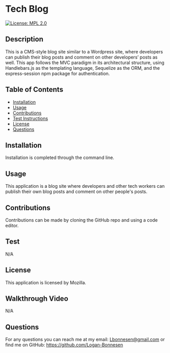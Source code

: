 # Tech Blog
[![License: MPL 2.0](https://img.shields.io/badge/License-MPL_2.0-brightgreen.svg)](https://opensource.org/licenses/MPL-2.0)  
## Description 
This is a CMS-style blog site similar to a Wordpress site, where developers can publish their blog posts and comment on other developers’ posts as well. This app follows the MVC paradigm in its architectural structure, using Handlebars.js as the templating language, Sequelize as the ORM, and the express-session npm package for authentication.

## Table of Contents
* [Installation](#installation)
* [Usage](#usage)
* [Contributions](#contributions)
* [Test Instructions](#test)
* [License](#license)
* [Questions](#questions)

## Installation
Installation is completed through the command line.

## Usage
This application is a blog site where developers and other tech workers can publish their own blog posts and comment on other people's posts. 

## Contributions
Contributions can be made by cloning the GitHub repo and using a code editor.

## Test
N/A

## License
This application is licensed by Mozilla.

## Walkthrough Video
N/A

## Questions
For any questions you can reach me at my email: Lbonnesen@gmail.com
or find me on GitHub: https://github.com/Logan-Bonnesen
